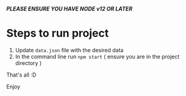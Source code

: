 ___PLEASE ENSURE YOU HAVE NODE v12 OR LATER___

# Steps to run project # 
1. Update `data.json` file with the desired data
2. In the command line run `npm start` ( ensure you are in the project directory )

That's all :D

Enjoy  